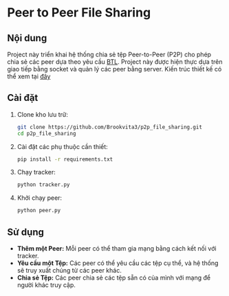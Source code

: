 # Peer to Peer File Sharing

## Nội dung
Project này triển khai hệ thống chia sẻ tệp Peer-to-Peer (P2P) cho phép chia sẻ các peer dựa theo yêu cầu [BTL](). Project này được hiện thực dựa trên giao tiếp bằng socket và quản lý các peer bằng server. Kiến trúc thiết kế có thể xem tại [đây]()

## Cài đặt
1. Clone kho lưu trữ:
   ```bash
   git clone https://github.com/Brookvita3/p2p_file_sharing.git
   cd p2p_file_sharing
   ```
2. Cài đặt các phụ thuộc cần thiết:
   ```bash
   pip install -r requirements.txt
   ```
3. Chạy tracker:
   ```bash
   python tracker.py
   ```
4. Khởi chạy peer:
   ```bash
   python peer.py
   ```

## Sử dụng
- **Thêm một Peer:** Mỗi peer có thể tham gia mạng bằng cách kết nối với tracker.
- **Yêu cầu một Tệp:** Các peer có thể yêu cầu các tệp cụ thể, và hệ thống sẽ truy xuất chúng từ các peer khác.
- **Chia sẻ Tệp:** Các peer chia sẻ các tệp sẵn có của mình với mạng để người khác truy cập.
